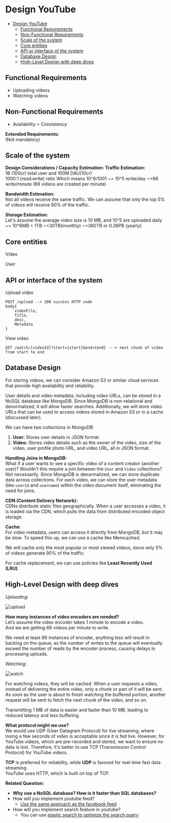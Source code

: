 # Design YouTube

- [Design YouTube](#design-youtube)
  - [Functional Requirements](#functional-requirements)
  - [Non-Functional Requirements](#non-functional-requirements)
  - [Scale of the system](#scale-of-the-system)
  - [Core entities](#core-entities)
  - [API or interface of the system](#api-or-interface-of-the-system)
  - [Database Design](#database-design)
  - [High-Level Design with deep dives](#high-level-design-with-deep-dives)


## Functional Requirements 
- Uploading videos  
- Watching videos  

## Non-Functional Requirements 
- Availability > Consistency  

**Extended Requirements:**  
(Not mandatory)

## Scale of the system
**Design Considerations / Capacity Estimation:**
**Traffic Estimation:**  
1B (100cr) total user and 100M DAU(10cr)  
1000:1 (read:write) ratio 
Which means 10^8/1001 ~= 10^5 write/day ~=66 write/minute (66 videos are created per minute)

**Bandwidth Estimation:**  
Not all videos receive the same traffic. We can assume that only the top 5% of videos will receive 90% of the traffic.

**Storage Estimation:**  
Let's assume the average video size is 10 MB, and 10^5 are uploaded daily ~= 10^6MB = 1TB ~=30TB(monthly) ~=360TB or 0.36PB (yearly)

## Core entities 
Video

User

## API or interface of the system

Upload video

```
POST /upload --> 200 success HTTP code
body{
    videoFile,
    Title,
    desc,
    Metadata
}
```

View video

```
GET /watch/[videoId]?start={start}&end={end} ---> next chunk of video from start to end
```

## Database Design  
For storing videos, we can consider Amazon S3 or similar cloud services that provide high availability and reliability.

User details and video metadata, including video URLs, can be stored in a NoSQL database like MongoDB. Since MongoDB is non-relational and denormalized, it will allow faster searches. Additionally, we will store video URLs that can be used to access videos stored in Amazon S3 or in a cache (discussed later).

We can have two collections in MongoDB:  
1. **User:** Stores user details in JSON format.  
2. **Video:** Stores video details such as the owner of the video, size of the video, user profile photo URL, and video URL, all in JSON format.

**Handling Joins in MongoDB:**  
What if a user wants to see a specific video of a content creator (another user)? Wouldn't this require a join between the `User` and `Video` collections?  
Not necessarily. Since MongoDB is denormalized, we can store duplicate data across collections. For each video, we can store the user metadata (like `userId` and `username`) within the video document itself, eliminating the need for joins.

**CDN (Content Delivery Network):**  
CDNs distribute static files geographically. When a user accesses a video, it is loaded via the CDN, which pulls the data from distributed encoded object storage.

**Cache:**  
For video metadata, users can access it directly from MongoDB, but it may be slow. To speed this up, we can use a cache like Memcached.

We will cache only the most popular or most viewed videos, since only 5% of videos generate 90% of the traffic.

For cache replacement, we can use policies like **Least Recently Used (LRU)**.

## High-Level Design with deep dives

_Uploading_: 

![upload](https://dev-to-uploads.s3.amazonaws.com/uploads/articles/h5mfdwotcbm0mxpaafw0.png)

**How many instances of video encoders are needed?**  
Let’s assume the video encoder takes 1 minute to encode a video.  
And we are getting 66 videos per minute to write.  

We need at least 66 instances of encoder, anything less will result in backlog on the queue, as the number of writes to the queue will eventually exceed the number of reads by the encoder process, causing delays in processing uploads.

_Watching_: 

![watch](https://dev-to-uploads.s3.amazonaws.com/uploads/articles/y0gu82kb4m499qnmubea.png)
  
For watching videos, they will be cached. When a user requests a video, instead of delivering the entire video, only a chunk or part of it will be sent. As soon as the user is about to finish watching the buffered portion, another request will be sent to fetch the next chunk of the video, and so on.

Transmitting 1 MB of data is easier and faster than 10 MB, leading to reduced latency and less buffering.

**What protocol might we use?**  
We would use UDP (User Datagram Protocol) for live streaming, where losing a few seconds of video is acceptable since it is fed live. However, for YouTube videos, which are pre-recorded and stored, we want to ensure no data is lost. Therefore, it's better to use TCP (Transmission Control Protocol) for YouTube videos.

**TCP** is preferred for reliability, while **UDP** is favored for real-time fast data streaming.  
YouTube uses HTTP, which is built on top of TCP.

**Related Question:**  
- **Why use a NoSQL database? How is it faster than SQL databases?**
- How will you implement youtube feed? 
  - [Use the same approach as the facebook feed](https://github.com/prashantRmishra/System-design/blob/main/facebook-news-feed/Readme.md)
- How will you implement search feature in youtube?
  - You can use [elastic search to optimize the search query](https://github.com/prashantRmishra/System-design/tree/main/elastic-search)
